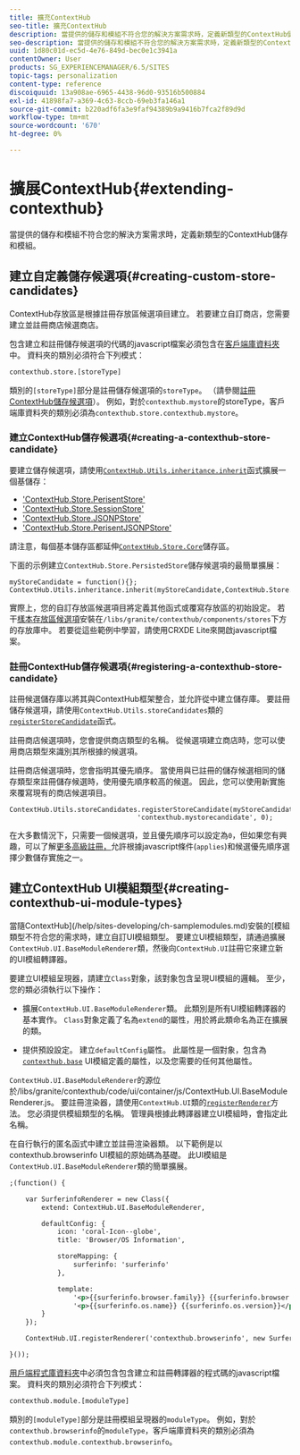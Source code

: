 ```yaml
---
title: 擴充ContextHub
seo-title: 擴充ContextHub
description: 當提供的儲存和模組不符合您的解決方案需求時，定義新類型的ContextHub儲存和模組
seo-description: 當提供的儲存和模組不符合您的解決方案需求時，定義新類型的ContextHub儲存和模組
uuid: 1d80c01d-ec5d-4e76-849d-bec0e1c3941a
contentOwner: User
products: SG_EXPERIENCEMANAGER/6.5/SITES
topic-tags: personalization
content-type: reference
discoiquuid: 13a908ae-6965-4438-96d0-93516b500884
exl-id: 41898fa7-a369-4c63-8ccb-69eb3fa146a1
source-git-commit: b220adf6fa3e9faf94389b9a9416b7fca2f89d9d
workflow-type: tm+mt
source-wordcount: '670'
ht-degree: 0%

---
```


# 擴展ContextHub{#extending-contexthub}

當提供的儲存和模組不符合您的解決方案需求時，定義新類型的ContextHub儲存和模組。

## 建立自定義儲存候選項{#creating-custom-store-candidates}

ContextHub存放區是根據註冊存放區候選項目建立。 若要建立自訂商店，您需要建立並註冊商店候選商店。

包含建立和註冊儲存候選項的代碼的javascript檔案必須包含在[客戶端庫資料夾](/help/sites-developing/clientlibs.md#creating-client-library-folders)中。 資料夾的類別必須符合下列模式：

```xml
contexthub.store.[storeType]
```

類別的`[storeType]`部分是註冊儲存候選項的`storeType`。 （請參閱[註冊ContextHub儲存候選項](/help/sites-developing/ch-extend.md#registering-a-contexthub-store-candidate)）。 例如，對於`contexthub.mystore`的storeType，客戶端庫資料夾的類別必須為`contexthub.store.contexthub.mystore`。

### 建立ContextHub儲存候選項{#creating-a-contexthub-store-candidate}

要建立儲存候選項，請使用[`ContextHub.Utils.inheritance.inherit`](/help/sites-developing/contexthub-api.md#inherit-child-parent)函式擴展一個基儲存：

* [&#39;ContextHub.Store.PerisentStore&#39;](/help/sites-developing/contexthub-api.md#contexthub-store-persistedstore)
* [&#39;ContextHub.Store.SessionStore&#39;](/help/sites-developing/contexthub-api.md#contexthub-store-sessionstore)
* [&#39;ContextHub.Store.JSONPStore&#39;](/help/sites-developing/contexthub-api.md#contexthub-store-jsonpstore)
* [&#39;ContextHub.Store.PerisentJSONPStore&#39;](/help/sites-developing/contexthub-api.md#contexthub-store-persistedjsonpstore)

請注意，每個基本儲存區都延伸[`ContextHub.Store.Core`](/help/sites-developing/contexthub-api.md#contexthub-store-core)儲存區。

下面的示例建立`ContextHub.Store.PersistedStore`儲存候選項的最簡單擴展：

```
myStoreCandidate = function(){};
ContextHub.Utils.inheritance.inherit(myStoreCandidate,ContextHub.Store.PersistedStore);
```

實際上，您的自訂存放區候選項目將定義其他函式或覆寫存放區的初始設定。 若干[樣本存放區候選項](/help/sites-developing/ch-samplestores.md)安裝在`/libs/granite/contexthub/components/stores`下方的存放庫中。 若要從這些範例中學習，請使用CRXDE Lite來開啟javascript檔案。

### 註冊ContextHub儲存候選項{#registering-a-contexthub-store-candidate}

註冊候選儲存庫以將其與ContextHub框架整合，並允許從中建立儲存庫。 要註冊儲存候選項，請使用`ContextHub.Utils.storeCandidates`類的[`registerStoreCandidate`](/help/sites-developing/contexthub-api.md#registerstorecandidate-store-storetype-priority-applies)函式。

註冊商店候選項時，您會提供商店類型的名稱。 從候選項建立商店時，您可以使用商店類型來識別其所根據的候選項。

註冊商店候選項時，您會指明其優先順序。 當使用與已註冊的儲存候選相同的儲存類型來註冊儲存候選時，使用優先順序較高的候選。 因此，您可以使用新實施來覆寫現有的商店候選項目。

```
ContextHub.Utils.storeCandidates.registerStoreCandidate(myStoreCandidate,
                                'contexthub.mystorecandidate', 0);
```

在大多數情況下，只需要一個候選項，並且優先順序可以設定為`0`，但如果您有興趣，可以了解[更多高級註冊，](/help/sites-developing/contexthub-api.md#registerstorecandidate-store-storetype-priority-applies)允許根據javascript條件(`applies`)和候選優先順序選擇少數儲存實施之一。

## 建立ContextHub UI模組類型{#creating-contexthub-ui-module-types}

當隨ContextHub](/help/sites-developing/ch-samplemodules.md)安裝的[模組類型不符合您的需求時，建立自訂UI模組類型。 要建立UI模組類型，請通過擴展`ContextHub.UI.BaseModuleRenderer`類，然後向`ContextHub.UI`註冊它來建立新的UI模組轉譯器。

要建立UI模組呈現器，請建立`Class`對象，該對象包含呈現UI模組的邏輯。 至少，您的類必須執行以下操作：

* 擴展`ContextHub.UI.BaseModuleRenderer`類。 此類別是所有UI模組轉譯器的基本實作。 `Class`對象定義了名為`extend`的屬性，用於將此類命名為正在擴展的類。

* 提供預設設定。 建立`defaultConfig`屬性。 此屬性是一個對象，包含為[`contexthub.base`](/help/sites-developing/ch-samplemodules.md#contexthub-base-ui-module-type) UI模組定義的屬性，以及您需要的任何其他屬性。

`ContextHub.UI.BaseModuleRenderer`的源位於/libs/granite/contexthub/code/ui/container/js/ContextHub.UI.BaseModuleRenderer.js。  要註冊渲染器，請使用`ContextHub.UI`類的[`registerRenderer`](/help/sites-developing/contexthub-api.md#registerrenderer-moduletype-renderer-dontrender)方法。 您必須提供模組類型的名稱。 管理員根據此轉譯器建立UI模組時，會指定此名稱。

在自行執行的匿名函式中建立並註冊渲染器類。 以下範例是以contexthub.browserinfo UI模組的原始碼為基礎。 此UI模組是`ContextHub.UI.BaseModuleRenderer`類的簡單擴展。

```xml
;(function() {

    var SurferinfoRenderer = new Class({
        extend: ContextHub.UI.BaseModuleRenderer,

        defaultConfig: {
            icon: 'coral-Icon--globe',
            title: 'Browser/OS Information',

            storeMapping: {
                surferinfo: 'surferinfo'
            },

            template:
                '<p>{{surferinfo.browser.family}} {{surferinfo.browser.version}}</p>' +
                '<p>{{surferinfo.os.name}} {{surferinfo.os.version}}</p>'
        }
    });

    ContextHub.UI.registerRenderer('contexthub.browserinfo', new SurferinfoRenderer());

}());
```

[用戶端程式庫資料夾](/help/sites-developing/clientlibs.md#creating-client-library-folders)中必須包含包含建立和註冊轉譯器的程式碼的javascript檔案。 資料夾的類別必須符合下列模式：

```xml
contexthub.module.[moduleType]
```

類別的`[moduleType]`部分是註冊模組呈現器的`moduleType`。 例如，對於`contexthub.browserinfo`的`moduleType`，客戶端庫資料夾的類別必須為`contexthub.module.contexthub.browserinfo`。
